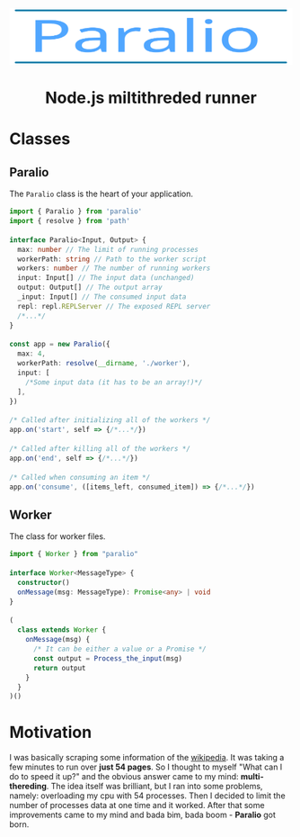 <img height="100" width="100%" src="./logo.svg"/>

# <center>Node.js miltithreded runner</center>

# Classes

## Paralio

The `Paralio` class is the heart of your application.

```typescript
import { Paralio } from 'paralio'
import { resolve } from 'path'

interface Paralio<Input, Output> {
  max: number // The limit of running processes
  workerPath: string // Path to the worker script
  workers: number // The number of running workers
  input: Input[] // The input data (unchanged)
  output: Output[] // The output array
  _input: Input[] // The consumed input data
  repl: repl.REPLServer // The exposed REPL server
  /*...*/
}

const app = new Paralio({
  max: 4,
  workerPath: resolve(__dirname, './worker'),
  input: [
    /*Some input data (it has to be an array!)*/
  ],
})

/* Called after initializing all of the workers */
app.on('start', self => {/*...*/})

/* Called after killing all of the workers */
app.on('end', self => {/*...*/})

/* Called when consuming an item */
app.on('consume', ([items_left, consumed_item]) => {/*...*/})
```

## Worker
The class for worker files.
```typescript
import { Worker } from "paralio"

interface Worker<MessageType> {
  constructor()
  onMessage(msg: MessageType): Promise<any> | void
}

(
  class extends Worker {
    onMessage(msg) {
      /* It can be either a value or a Promise */
      const output = Process_the_input(msg)
      return output
    }
  }
)()
```

# Motivation
I was basically scraping some information of the [wikipedia](https://www.wikipedia.org/). It was taking a few minutes to run over **just 54 pages**. So I thought to myself "What can I do to speed it up?" and the obvious answer came to my mind: **multi-thereding**. The idea itself was brilliant, but I ran into some problems, namely: overloading my cpu with 54 processes. Then I decided to limit the number of processes data at one time and it worked. After that some improvements came to my mind and bada bim, bada boom - **Paralio** got born. 